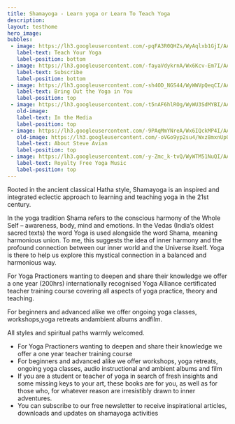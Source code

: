 ```yaml
---
title: Shamayoga - Learn yoga or Learn To Teach Yoga
description:
layout: testhome
hero_image:
bubbles:
 - image: https://lh3.googleusercontent.com/-pqFA3R0QHZs/WyAqlxb1GjI/AAAAAAAABNE/_5Pm0IJUyPIPMowIepk90XY9Tzurttv4QCJoC/w530-h530-n-e30/teach2.png
   label-text: Teach Your Yoga
   label-position: bottom
 - image: https://lh3.googleusercontent.com/-fayaVdykrnA/Wx6Kcv-Em7I/AAAAAAAABFU/98nc-4Rnq_8QrseI9gY0FT-Z_fo6QQ5eACJoC/w530-h707-n-e30/FlameHands.jpg
   label-text: Subscribe
   label-position: bottom
 - image: https://lh3.googleusercontent.com/-sh4OD_NGS44/WyWWVpQeqCI/AAAAAAAABZA/480AQz9pd4UWTbUWfgjblQhhDM5Pe6osgCJoC/w530-h530-n/bring-ls.png
   label-text: Bring Out the Yoga in You
   label-position: top
 - image: https://lh3.googleusercontent.com/-t5nAF6hlROg/WyWU3SdMYBI/AAAAAAAABYU/snKlS0QR6ts1OD9j31AV0YchPiDNKxRNACJoC/w530-h530-n/class-ls.png
   old-image: 
   label-text: In the Media
   label-position: top
 - image: https://lh3.googleusercontent.com/-9PAqMmYNreA/Wx6IQckMP4I/AAAAAAAABEo/lMptznnu91IIGNcWFL4TjVQzRRTDU93iACJoC/w530-h530-n-e30/colorlotus.png
   old-image: https://lh3.googleusercontent.com/-oVGo9yp2su4/Wxz8mxnUpOI/AAAAAAAAA_w/iYHBa8ZcpCIxM16uhXvvqQLYf5rh-kWfwCJoC/w530-h530-n-e30/lotusSteve.png
   label-text: About Steve Avian
   label-position: top
 - image: https://lh3.googleusercontent.com/-y-Zmc_k-tvQ/WyWTM51NuQI/AAAAAAAABXk/L8DH_qCyVIU98t0wtW7LI4Q9g6gwWdNlgCJoC/w530-h530-n-e30/bowl-ls.png
   label-text: Royalty Free Yoga Music
   label-position: top
---
```



<div id="roots">
<!--<h1>The Roots of Shamayoga</h1>-->
<div id="roots-text">
<p>Rooted in the ancient classical Hatha style, Shamayoga is an inspired and integrated eclectic
approach to learning and teaching yoga in the 21st century.</p>
<p>In the yoga tradition Shama refers to the conscious harmony of the Whole Self – awareness,
body, mind and emotions. In the Vedas (India’s oldest sacred texts) the word Yoga is used
alongside the word Shama, meaning harmonious union. To me, this suggests the idea of inner
harmony and the profound connection between our inner world and the Universe itself. Yoga is
there to help us explore this mystical connection in a balanced and harmonious way.</p>
<p>For Yoga Practioners wanting to deepen and share their knowledge we offer a one year (200hrs)
internationally recognised Yoga Alliance certificated teacher training course covering all aspects
of yoga practice, theory and teaching.</p>
<p>For beginners and advanced alike we offer ongoing yoga classes, workshops,yoga
retreats andambient albums andfilm.</p>
<p>All styles and spiritual paths warmly welcomed.</p>
</div>
</div>
<ul id="shama-offer">
<li>For Yoga Practioners wanting to deepen and share their knowledge we offer a one year teacher training course</li>
<li>For beginners and advanced alike we offer workshops, yoga retreats, ongoing yoga classes, audio instructional and ambient albums and film</li>
<li>If you are a student or teacher of yoga in search of fresh insights and some missing keys to your art, these books are for you, as well as for those who, for whatever reason are irresistibly drawn to inner adventures.</li>
<li>You can subscribe to our free newsletter to receive inspirational articles, downloads and updates on shamayoga activities</li>
</ul>
